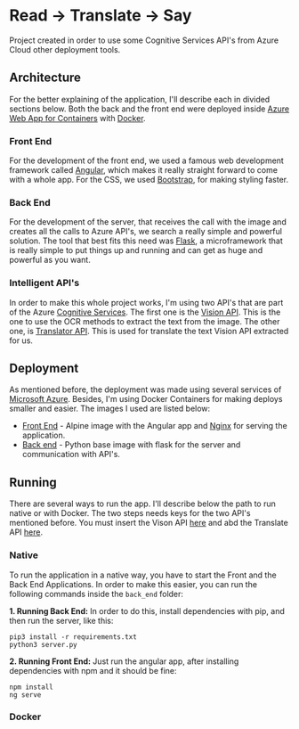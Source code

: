 # Read -> Translate -> Say

Project created in order to use some Cognitive Services API's from Azure Cloud other deployment tools.

## Architecture

For the better explaining of the application, I'll describe each in divided sections below. Both the back and the front end
were deployed inside [Azure Web App for Containers](https://azure.microsoft.com/en-us/services/app-service/containers/) with [Docker](https://www.docker.com/).

### Front End

For the development of the front end, we used a famous web development framework called [Angular](https://angular.io/), which
makes it really straight forward to come with a whole app. For the CSS, we used [Bootstrap](https://getbootstrap.com), for making
styling faster.

### Back End

For the development of the server, that receives the call with the image and creates all the calls to Azure API's, we search a really
simple and powerful solution. The tool that best fits this need was [Flask](http://flask.pocoo.org/), a microframework that is really simple
to put things up and running and can get as huge and powerful as you want.

### Intelligent API's

In order to make this whole project works, I'm using two API's that are part of the Azure [Cognitive Services](https://azure.microsoft.com/en-us/services/cognitive-services/).
The first one is the [Vision API](https://azure.microsoft.com/pt-br/services/cognitive-services/computer-vision/#text). This is the one to use the OCR methods to extract the text
from the image. The other one, is [Translator API](https://docs.microsoft.com/en-us/azure/cognitive-services/translator/). This is used for translate the text Vision API extracted for us.

## Deployment

As mentioned before, the deployment was made using several services of [Microsoft Azure](https://azure.microsoft.com/en-us/). Besides, I'm using Docker Containers for making deploys smaller
and easier. The images I used are listed below:

- [Front End](https://hub.docker.com/r/guilhermeslucas/nginx-angular/) - Alpine image with the Angular app and  [Nginx](https://www.nginx.com/) for serving the application.
- [Back end](https://hub.docker.com/r/guilhermeslucas/rts-backend/) - Python base image with flask for the server and communication with API's.

## Running

There are several ways to run the app. I'll describe below the path to run native or with Docker. The two steps needs keys for the two API's mentioned before. You must insert the Vison API
[here](https://github.com/Guilhermeslucas/Azure-AI-API-Experiment/blob/master/back_end/reader.py#L8)
and abd the Translate API [here](https://github.com/Guilhermeslucas/Azure-AI-API-Experiment/blob/master/back_end/reader.py#L34).

### Native

To run the application in a native way, you have to start the Front and the Back End Applications. In order to make this easier, you can run the following commands inside the ```back_end``` folder:

**1. Running Back End:** In order to do this, install dependencies with pip, and then run the server, like this:

``` shell
pip3 install -r requirements.txt
python3 server.py
```

**2. Running Front End:** Just run the angular app, after installing dependencies with npm and it should be fine:

``` shell
npm install
ng serve
```

### Docker